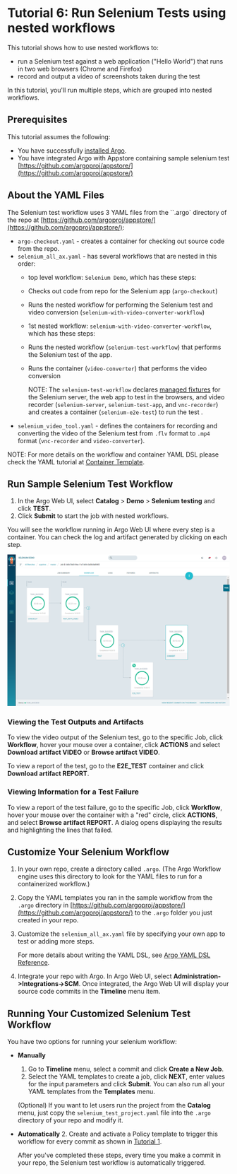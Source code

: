 # Tutorial 6: Run Selenium Tests using nested workflows

This tutorial shows how to use nested workflows to:

*   run a Selenium test against a web application ("Hello World") that runs in two web browsers (Chrome and Firefox)
*   record and output a video of screenshots taken during the test

In this tutorial, you'll run multiple steps, which are grouped into nested workflows.

## Prerequisites

  This tutorial assumes the following:

  * You have successfully [installed Argo](https://argoproj.github.io/argo-site/get-started/installation).
  * You have integrated Argo with Appstore containing sample selenium test [https://github.com/argoproj/appstore/](https://github.com/argoproj/appstore/)

## About the YAML Files

The Selenium test workflow uses 3 YAML files from the ``.argo` directory of the repo at  [https://github.com/argoproj/appstore/](https://github.com/argoproj/appstore/):

* `argo-checkout.yaml` - creates a container for checking out source code from the repo.
* `selenium_all_ax.yaml` - has several workflows that are nested in this order:
    * top level workflow: `Selenium Demo`, which has these steps:
     * Checks out code from repo for the Selenium app (`argo-checkout`)
     * Runs the nested workflow for performing the Selenium test and video conversion (`selenium-with-video-converter-workflow`)
    * 1st nested workflow: `selenium-with-video-converter-workflow`, which has these steps:
     * Runs the nested workflow (`selenium-test-workflow`) that performs the Selenium test of the app.
     * Runs the container (`video-converter`) that performs the video conversion
    

       NOTE: The `selenium-test-workflow` declares [managed fixtures](./../user_guide/infrastructure/using_fixtures.md) for the Selenium server, the web app to test in the browsers, and video recorder (`selenium-server`, `selenium-test-app`, and `vnc-recorder`) and creates a container (`selenium-e2e-test`) to run the test .
* `selenium_video_tool.yaml` - defines the containers for recording and converting the video of the Selenium test from `.flv` format to `.mp4` format (`vnc-recorder` and `video-converter`).

NOTE: For more details on the workflow and container YAML DSL please check the YAML tutorial at [Container Template](./../yaml/container_templates.md).

## Run Sample Selenium Test Workflow

1. In the Argo Web UI, select **Catalog** > **Demo** > **Selenium testing** and click **TEST**.
1. Click **Submit** to start the job with nested workflows.

  You will see the workflow running in Argo Web UI where every step is a container. You can check the log and artifact generated by clicking on each step.

  ![Screenshot_Selenium_Test_Workflow](./../../images/Selenium_test_workflow_successful.png)

### Viewing the Test Outputs and Artifacts

To view the video output of the Selenium test, go to the specific Job, click **Workflow**, hover your mouse over a container, click **ACTIONS** and select **Download artifact VIDEO** or **Browse artifact VIDEO**.

To view a report of the test, go to the **E2E_TEST** container and click **Download artifact REPORT**.

### Viewing Information for a Test Failure

To view a report of the test failure,  go to the specific Job, click **Workflow**, hover your mouse over the container with a "red" circle, click **ACTIONS**, and select **Browse artifact REPORT**. A dialog opens displaying the results and highlighting the lines that failed.

## Customize Your Selenium Workflow
1. In your own repo, create a directory called `.argo`. (The Argo Workflow engine uses this directory to look for the YAML files to run for a containerized workflow.)
1. Copy the YAML templates you ran in the sample workflow from the `.argo` directory in  [https://github.com/argoproj/appstore/](https://github.com/argoproj/appstore/) to the `.argo` folder you just created in your repo.
1. Customize the `selenium_all_ax.yaml` file by specifying your own app to test or adding more steps.

	For more details about writing the YAML DSL, see [Argo YAML DSL Reference](./../yaml/dsl_reference_intro.md).

1. Integrate your repo with Argo. In Argo Web UI, select **Administration->Integrations->SCM**. Once integrated, the Argo Web UI will display your source code commits in the **Timeline** menu item.

## Running Your Customized Selenium Test Workflow

You have two options for running your selenium workflow:

 * **Manually**

	1. Go to **Timeline** menu, select a commit and click **Create a New Job**.
	1. Select the YAML templates to create a job, click **NEXT**, enter values for the input parameters and click **Submit**.  You can also run all your YAML templates from the **Templates** menu.

    (Optional) If you want to let users run the project from the **Catalog** menu, just copy the `selenium_test_project.yaml` file into the `.argo` directory of your repo and modify it. 

 * **Automatically**
  	2. Create and activate a Policy template to trigger this workflow for every commit as shown in [Tutorial 1](./argo_tutorial_1_create_ci_workflow.md).

     After you've completed these steps, every time you make a commit in your repo, the Selenium test workflow is automatically triggered.   
